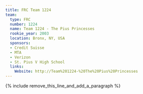 ```yaml
---
title: FRC Team 1224
team:
  type: FRC
  number: 1224
  name: Team 1224 - The Pius Princesses
  rookie_year: 2003
  location: Bronx, NY, USA
  sponsors:
  - Credit Suisse
  - MTA
  - Verizon
  - St. Pius V High School
  links:
    Website: http://Team%201224-%20The%20Pius%20Princesses
---
```


{% include remove_this_line_and_add_a_paragraph %}